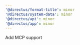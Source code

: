 ```yaml
---
'@directus/format-title': minor
'@directus/system-data': minor
'@directus/api': minor
'@directus/app': minor
---
```


Add MCP support
